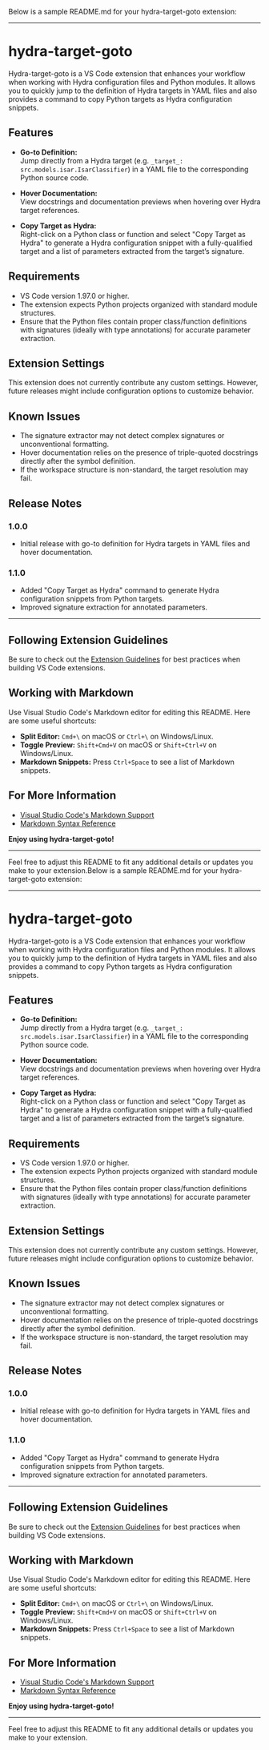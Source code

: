 Below is a sample README.md for your hydra-target-goto extension:

---

# hydra-target-goto

Hydra-target-goto is a VS Code extension that enhances your workflow when working with Hydra configuration files and Python modules. It allows you to quickly jump to the definition of Hydra targets in YAML files and also provides a command to copy Python targets as Hydra configuration snippets.

## Features

- **Go-to Definition:**  
  Jump directly from a Hydra target (e.g. `_target_: src.models.isar.IsarClassifier`) in a YAML file to the corresponding Python source code.

- **Hover Documentation:**  
  View docstrings and documentation previews when hovering over Hydra target references.

- **Copy Target as Hydra:**  
  Right-click on a Python class or function and select "Copy Target as Hydra" to generate a Hydra configuration snippet with a fully-qualified target and a list of parameters extracted from the target’s signature.

## Requirements

- VS Code version 1.97.0 or higher.
- The extension expects Python projects organized with standard module structures.
- Ensure that the Python files contain proper class/function definitions with signatures (ideally with type annotations) for accurate parameter extraction.

## Extension Settings

This extension does not currently contribute any custom settings. However, future releases might include configuration options to customize behavior.

## Known Issues

- The signature extractor may not detect complex signatures or unconventional formatting.
- Hover documentation relies on the presence of triple-quoted docstrings directly after the symbol definition.
- If the workspace structure is non-standard, the target resolution may fail.

## Release Notes

### 1.0.0

- Initial release with go-to definition for Hydra targets in YAML files and hover documentation.

### 1.1.0

- Added "Copy Target as Hydra" command to generate Hydra configuration snippets from Python targets.
- Improved signature extraction for annotated parameters.

---

## Following Extension Guidelines

Be sure to check out the [Extension Guidelines](https://code.visualstudio.com/api/references/extension-guidelines) for best practices when building VS Code extensions.

## Working with Markdown

Use Visual Studio Code's Markdown editor for editing this README. Here are some useful shortcuts:
- **Split Editor:** `Cmd+\` on macOS or `Ctrl+\` on Windows/Linux.
- **Toggle Preview:** `Shift+Cmd+V` on macOS or `Shift+Ctrl+V` on Windows/Linux.
- **Markdown Snippets:** Press `Ctrl+Space` to see a list of Markdown snippets.

## For More Information

- [Visual Studio Code's Markdown Support](http://code.visualstudio.com/docs/languages/markdown)
- [Markdown Syntax Reference](https://help.github.com/articles/markdown-basics/)

**Enjoy using hydra-target-goto!**

---

Feel free to adjust this README to fit any additional details or updates you make to your extension.Below is a sample README.md for your hydra-target-goto extension:

---

# hydra-target-goto

Hydra-target-goto is a VS Code extension that enhances your workflow when working with Hydra configuration files and Python modules. It allows you to quickly jump to the definition of Hydra targets in YAML files and also provides a command to copy Python targets as Hydra configuration snippets.

## Features

- **Go-to Definition:**  
  Jump directly from a Hydra target (e.g. `_target_: src.models.isar.IsarClassifier`) in a YAML file to the corresponding Python source code.

- **Hover Documentation:**  
  View docstrings and documentation previews when hovering over Hydra target references.

- **Copy Target as Hydra:**  
  Right-click on a Python class or function and select "Copy Target as Hydra" to generate a Hydra configuration snippet with a fully-qualified target and a list of parameters extracted from the target’s signature.


## Requirements

- VS Code version 1.97.0 or higher.
- The extension expects Python projects organized with standard module structures.
- Ensure that the Python files contain proper class/function definitions with signatures (ideally with type annotations) for accurate parameter extraction.

## Extension Settings

This extension does not currently contribute any custom settings. However, future releases might include configuration options to customize behavior.

## Known Issues

- The signature extractor may not detect complex signatures or unconventional formatting.
- Hover documentation relies on the presence of triple-quoted docstrings directly after the symbol definition.
- If the workspace structure is non-standard, the target resolution may fail.

## Release Notes

### 1.0.0

- Initial release with go-to definition for Hydra targets in YAML files and hover documentation.

### 1.1.0

- Added "Copy Target as Hydra" command to generate Hydra configuration snippets from Python targets.
- Improved signature extraction for annotated parameters.

---

## Following Extension Guidelines

Be sure to check out the [Extension Guidelines](https://code.visualstudio.com/api/references/extension-guidelines) for best practices when building VS Code extensions.

## Working with Markdown

Use Visual Studio Code's Markdown editor for editing this README. Here are some useful shortcuts:
- **Split Editor:** `Cmd+\` on macOS or `Ctrl+\` on Windows/Linux.
- **Toggle Preview:** `Shift+Cmd+V` on macOS or `Shift+Ctrl+V` on Windows/Linux.
- **Markdown Snippets:** Press `Ctrl+Space` to see a list of Markdown snippets.

## For More Information

- [Visual Studio Code's Markdown Support](http://code.visualstudio.com/docs/languages/markdown)
- [Markdown Syntax Reference](https://help.github.com/articles/markdown-basics/)

**Enjoy using hydra-target-goto!**

---

Feel free to adjust this README to fit any additional details or updates you make to your extension.